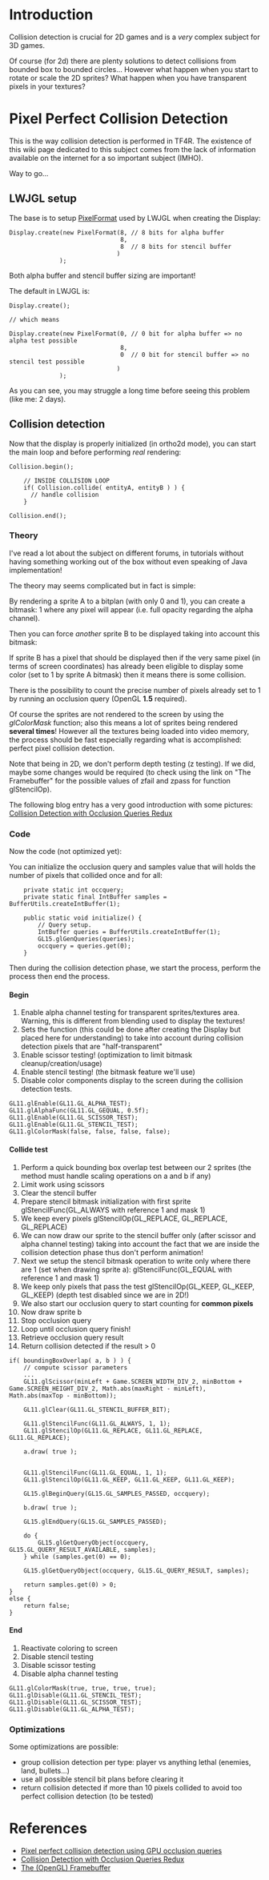 # Introduction #

Collision detection is crucial for 2D games and is a _very_ complex subject for 3D games.

Of course (for 2d) there are plenty solutions to detect collisions from bounded box to bounded circles... However what happen when you start to rotate or scale the 2D sprites? What happen when you have transparent pixels in your textures?

# Pixel Perfect Collision Detection #

This is the way collision detection is performed in TF4R. The existence of this wiki page dedicated to this subject comes from the lack of information available on the internet for a so important subject (IMHO).

Way to go...

## LWJGL setup ##

The base is to setup [PixelFormat](PixelFormat.md) used by LWJGL when creating the Display:

```
Display.create(new PixelFormat(8, // 8 bits for alpha buffer
                               8, 
                               8  // 8 bits for stencil buffer
                              ) 
              );
```

Both alpha buffer and stencil buffer sizing are important!

The default in LWJGL is:

```
Display.create();

// which means

Display.create(new PixelFormat(0, // 0 bit for alpha buffer => no alpha test possible
                               8, 
                               0  // 0 bit for stencil buffer => no stencil test possible
                              ) 
              );
```

As you can see, you may struggle a long time before seeing this problem (like me: 2 days).

## Collision detection ##

Now that the display is properly initialized (in ortho2d mode), you can start the main loop and before performing _real_ rendering:

```
Collision.begin();

    // INSIDE COLLISION LOOP 
    if( Collision.collide( entityA, entityB ) ) {
      // handle collision
    }

Collision.end();
```


### Theory ###

I've read a lot about the subject on different forums, in tutorials without having something working out of the box without even speaking of Java implementation!

The theory may seems complicated but in fact is simple:

By rendering a sprite A to a bitplan (with only 0 and 1), you can create a bitmask: 1 where any pixel will appear (i.e. full opacity regarding the alpha channel).

Then you can force _another_ sprite B to be displayed taking into account this bitmask:

If sprite B has a pixel that should be displayed then if the very same pixel (in terms of screen coordinates) has already been eligible to display some color (set to 1 by sprite A bitmask) then it means there is some collision.

There is the possibility to count the precise number of pixels already set to 1 by running an occlusion query (OpenGL **1.5** required).

Of course the sprites are not rendered to the screen by using the _glColorMask_ function; also this means a lot of sprites being rendered **several times**! However all the textures being loaded into video memory, the process should be fast especially regarding what is accomplished: perfect pixel collision detection.

Note that being in 2D, we don't perform depth testing (z testing). If we did, maybe some changes would be required (to check using the link on "The Framebuffer" for the possible values of zfail and zpass for function glStencilOp).

The following blog entry has a very good introduction with some pictures: [Collision Detection with Occlusion Queries Redux](http://kometbomb.net/2008/07/23/collision-detection-with-occlusion-queries-redux/)

### Code ###

Now the code (not optimized yet):

You can initialize the occlusion query and samples value that will holds the number of pixels that collided once and for all:

```
    private static int occquery;
    private static final IntBuffer samples = BufferUtils.createIntBuffer(1);

    public static void initialize() {
        // Query setup.
        IntBuffer queries = BufferUtils.createIntBuffer(1);
        GL15.glGenQueries(queries);
        occquery = queries.get(0);
    }
```

Then during the collision detection phase, we start the process, perform the process then end the process.

#### Begin ####

  1. Enable alpha channel testing for transparent sprites/textures area. Warning, this is different from blending used to display the textures!
  1. Sets the function (this could be done after creating the Display but placed here for understanding) to take into account during collision detection pixels that are "half-transparent"
  1. Enable scissor testing! (optimization to limit bitmask cleanup/creation/usage)
  1. Enable stencil testing! (the bitmask feature we'll use)
  1. Disable color components display to the screen during the collision detection tests.

```
GL11.glEnable(GL11.GL_ALPHA_TEST);
GL11.glAlphaFunc(GL11.GL_GEQUAL, 0.5f);
GL11.glEnable(GL11.GL_SCISSOR_TEST);
GL11.glEnable(GL11.GL_STENCIL_TEST);
GL11.glColorMask(false, false, false, false);
```

#### Collide test ####

  1. Perform a quick bounding box overlap test between our 2 sprites (the method must handle scaling operations on a and b if any)
  1. Limit work using scissors
  1. Clear the stencil buffer
  1. Prepare stencil bitmask initialization with first sprite glStencilFunc(GL\_ALWAYS with reference 1 and mask 1)
  1. We keep every pixels glStencilOp(GL\_REPLACE, GL\_REPLACE, GL\_REPLACE)
  1. We can now draw our sprite to the stencil buffer only (after scissor and alpha channel testing) taking into account the fact that we are inside the collision detection phase thus don't perform animation!
  1. Next we setup the stencil bitmask operation to write only where there are 1 (set when drawing sprite a): glStencilFunc(GL\_EQUAL with reference 1 and mask 1)
  1. We keep only pixels that pass the test glStencilOp(GL\_KEEP, GL\_KEEP, GL\_KEEP) (depth test disabled since we are in 2D!)
  1. We also start our occlusion query to start counting for **common pixels**
  1. Now draw sprite b
  1. Stop occlusion query
  1. Loop until occlusion query finish!
  1. Retrieve occlusion query result
  1. Return collision detected if the result > 0

```
if( boundingBoxOverlap( a, b ) ) {
    // compute scissor parameters
    ...
    GL11.glScissor(minLeft + Game.SCREEN_WIDTH_DIV_2, minBottom + Game.SCREEN_HEIGHT_DIV_2, Math.abs(maxRight - minLeft), Math.abs(maxTop - minBottom));

    GL11.glClear(GL11.GL_STENCIL_BUFFER_BIT);

    GL11.glStencilFunc(GL11.GL_ALWAYS, 1, 1);
    GL11.glStencilOp(GL11.GL_REPLACE, GL11.GL_REPLACE, GL11.GL_REPLACE);

    a.draw( true );


    GL11.glStencilFunc(GL11.GL_EQUAL, 1, 1);
    GL11.glStencilOp(GL11.GL_KEEP, GL11.GL_KEEP, GL11.GL_KEEP);

    GL15.glBeginQuery(GL15.GL_SAMPLES_PASSED, occquery);

    b.draw( true );

    GL15.glEndQuery(GL15.GL_SAMPLES_PASSED);

    do {
        GL15.glGetQueryObject(occquery, GL15.GL_QUERY_RESULT_AVAILABLE, samples);
    } while (samples.get(0) == 0);

    GL15.glGetQueryObject(occquery, GL15.GL_QUERY_RESULT, samples);

    return samples.get(0) > 0;
}
else {
    return false;
}
```

#### End ####

  1. Reactivate coloring to screen
  1. Disable stencil testing
  1. Disable scissor testing
  1. Disable alpha channel testing

```
GL11.glColorMask(true, true, true, true);
GL11.glDisable(GL11.GL_STENCIL_TEST);
GL11.glDisable(GL11.GL_SCISSOR_TEST);
GL11.glDisable(GL11.GL_ALPHA_TEST);
```

### Optimizations ###

Some optimizations are possible:
  * group collision detection per type: player vs anything lethal (enemies, land, bullets...)
  * use all possible stencil bit plans before clearing it
  * return collision detected if more than 10 pixels collided to avoid too perfect collision detection (to be tested)

# References #

  * [Pixel perfect collision detection using GPU occlusion queries](http://blogs.msdn.com/shawnhar/archive/2008/12/31/pixel-perfect-collision-detection-using-gpu-occlusion-queries.aspx)
  * [Collision Detection with Occlusion Queries Redux](http://kometbomb.net/2008/07/23/collision-detection-with-occlusion-queries-redux/)
  * [The (OpenGL) Framebuffer](http://glprogramming.com/red/chapter10.html)